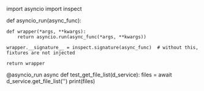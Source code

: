 import asyncio
import inspect


def asyncio_run(async_func):

    def wrapper(*args, **kwargs):
        return asyncio.run(async_func(*args, **kwargs))
    
    wrapper.__signature__ = inspect.signature(async_func)  # without this, fixtures are not injected

    return wrapper


@asyncio_run
async def test_get_file_list(d_service):
    files = await d_service.get_file_list('')
    print(files)

